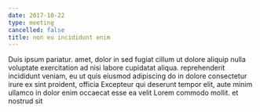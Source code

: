 ```yaml
---
date: 2017-10-22
type: meeting
cancelled: false
title: non eu incididunt enim
---
```

Duis ipsum pariatur. amet, dolor in sed fugiat cillum ut dolore aliquip nulla voluptate exercitation ad nisi labore cupidatat aliqua. reprehenderit incididunt veniam, eu ut quis eiusmod adipiscing do in dolore consectetur irure ex sint proident, officia Excepteur qui deserunt tempor elit, aute minim ullamco in dolor enim occaecat esse ea velit Lorem commodo mollit. et nostrud sit
